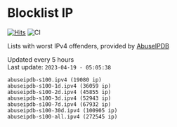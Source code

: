 # Blocklist IP

[![Hits](https://hits.seeyoufarm.com/api/count/incr/badge.svg?url=https%3A%2F%2Fgithub.com%2Fborestad%2Fblocklist-ip%2F&count_bg=%2379C83D&title_bg=%23555555&icon=&icon_color=%23E7E7E7&title=hits&edge_flat=false)](https://hits.seeyoufarm.com)  ![CI](https://img.shields.io/github/workflow/status/borestad/blocklist-ip/CI?style=flat-square)

Lists with worst IPv4 offenders, provided by [AbuseIPDB](https://www.abuseipdb.com/)

<!-- FOOTER-PLACEHOLDER -->
Updated every 5 hours<br>
Last update: `2023-04-19 - 05:05:38`
```
abuseipdb-s100.ipv4 (19080 ip)
abuseipdb-s100-1d.ipv4 (36059 ip)
abuseipdb-s100-2d.ipv4 (45855 ip)
abuseipdb-s100-3d.ipv4 (52943 ip)
abuseipdb-s100-7d.ipv4 (67932 ip)
abuseipdb-s100-30d.ipv4 (100905 ip)
abuseipdb-s100-all.ipv4 (272545 ip)
```
